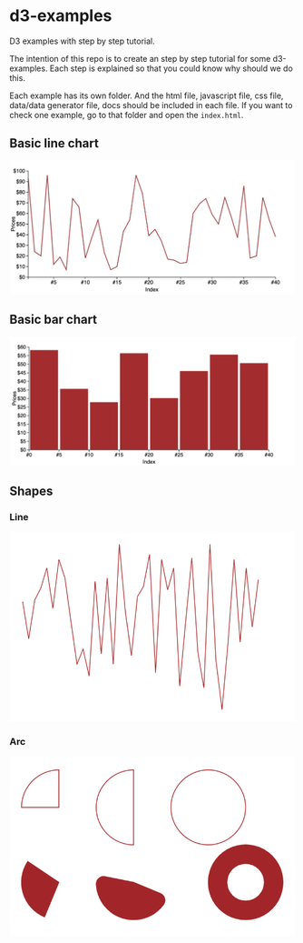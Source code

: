 # d3-examples

D3 examples with step by step tutorial.

The intention of this repo is to create an step by step tutorial for some d3-examples. Each step is explained so that you could know why should we do this.

Each example has its own folder. And the html file, javascript file, css file, data/data generator file, docs should be included in each file. If you want to check one example, go to that folder and open the `index.html`.

## Basic line chart

![Line chart](./basic-line-chart/images/basic-line-chart.jpg)

## Basic bar chart

![Bar chart](./basic-bar-chart/images/basic-bar-chart.jpg)

## Shapes

### Line

![Line](./basic-shape/line/images/line.png)

### Arc

![Arc](./basic-shape/arc/images/arc.png)
